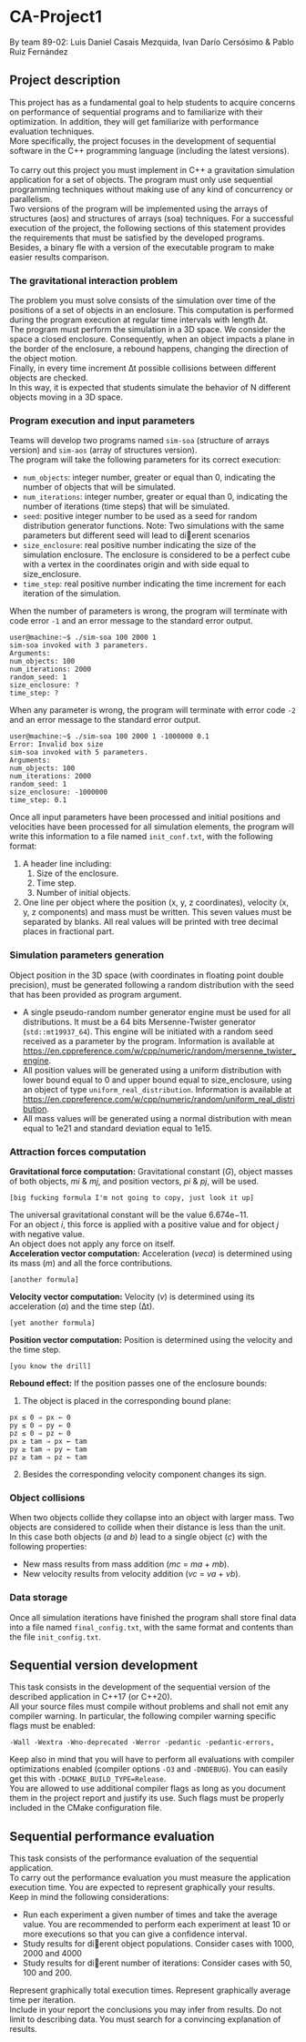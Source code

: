 # CA-Project1
By team 89-02: Luis Daniel Casais Mezquida, Ivan Darío Cersósimo & Pablo Ruiz Fernández

## Project description
This project has as a fundamental goal to help students to acquire concerns on performance of sequential programs and to familiarize with their optimization. In addition, they will get familiarize with performance evaluation techniques. <br/>
More specifically, the project focuses in the development of sequential software in the C++ programming language (including the latest versions). <br/>
<br/>
To carry out this project you must implement in C++ a gravitation simulation application for a set of objects. The program must only use sequential programming techniques without making use of any kind of concurrency or parallelism.<br/>
Two versions of the program will be implemented using the arrays of structures (aos) and structures of arrays (soa) techniques.
For a successful execution of the project, the following sections of this statement provides the requirements that must be satisfied by the developed programs. Besides, a binary fle with a version of the executable program to make easier results comparison.<br/>

### The gravitational interaction problem
The problem you must solve consists of the simulation over time of the positions of a set of objects in an enclosure. This computation is performed during the program execution at regular time intervals with length ∆t. <br/>
The program must perform the simulation in a 3D space. We consider the space a closed enclosure. Consequently, when an object impacts a plane in the border of the enclosure, a rebound happens, changing the direction of the object motion. <br/>
Finally, in every time increment ∆t possible collisions between different objects are checked. <br/>
In this way, it is expected that students simulate the behavior of N different objects moving in a 3D space. <br/>

### Program execution and input parameters
Teams will develop two programs named ``sim-soa`` (structure of arrays version) and ``sim-aos`` (array of structures version). <br/>
The program will take the following parameters for its correct execution:
* ``num_objects``: integer number, greater or equal than 0, indicating the number of objects that will be simulated.
* ``num_iterations``: integer number, greater or equal than 0, indicating the number of iterations (time steps) that will be simulated.
* ``seed``: positive integer number to be used as a seed for random distribution generator functions. Note: Two simulations with the same parameters but different seed will lead to dierent scenarios
* ``size_enclosure``: real positive number indicating the size of the simulation enclosure. The enclosure is considered to be a perfect cube with a vertex in the coordinates origin and with side equal to size_enclosure.
* ``time_step``: real positive number indicating the time increment for each iteration of the simulation.

When the number of parameters is wrong, the program will terminate with code error ``-1`` and an error message to the standard error output. <br/>
```
user@machine:~$ ./sim-soa 100 2000 1
sim-soa invoked with 3 parameters.
Arguments:
num_objects: 100
num_iterations: 2000
random_seed: 1
size_enclosure: ?
time_step: ?
```
When any parameter is wrong, the program will terminate with error code ``-2`` and an error message to the standard error output.
```
user@machine:~$ ./sim-soa 100 2000 1 -1000000 0.1
Error: Invalid box size
sim-soa invoked with 5 parameters.
Arguments:
num_objects: 100
num_iterations: 2000
random_seed: 1
size_enclosure: -1000000
time_step: 0.1
```
Once all input parameters have been processed and initial positions and velocities have been processed for all simulation elements, the program will write this information to a file named ``init_conf.txt``, with the following format:
1. A header line including:
    1. Size of the enclosure.
    2. Time step.
    3.  Number of initial objects.
2. One line per object where the position (x, y, z coordinates), velocity (x, y, z components) and mass must be written. This seven values must be separated by blanks. All real values will be printed with tree decimal places in fractional part.

### Simulation parameters generation
Object position in the 3D space (with coordinates in floating point double precision), must be generated following a random distribution with the seed that has been provided as program argument.
* A single pseudo-random number generator engine must be used for all distributions. It must be a 64 bits Mersenne-Twister generator (``std::mt19937_64``). This engine will be initiated with a random seed received as a parameter by the program. Information is available at https://en.cppreference.com/w/cpp/numeric/random/mersenne_twister_engine.
* All position values will be generated using a uniform distribution with lower bound equal to 0 and upper bound equal to size_enclosure, using an object of type ``uniform_real_distribution``. Information is available at https://en.cppreference.com/w/cpp/numeric/random/uniform_real_distribution.
* All mass values will be generated using a normal distribution with mean equal to 1e21 and standard deviation equal to 1e15.

### Attraction forces computation
__Gravitational force computation:__ Gravitational constant (_G_), object masses of both objects, _mi_ & _mj_, and position vectors, _pi_ & _pj_, will be used.
```
[big fucking formula I'm not going to copy, just look it up]
```
The universal gravitational constant will be the value 6.674e−11. <br/>
For an object _i_, this force is applied with a positive value and for object _j_ with negative value. <br/>
An object does not apply any force on itself. <br/>
__Acceleration vector computation:__ Acceleration (_veca_) is determined using its mass (_m_) and all the force contributions.
```
[another formula]
```
__Velocity vector computation:__ Velocity (_v_) is determined using its acceleration (_a_) and the time step (∆t).
```
[yet another formula]
```
__Position vector computation:__ Position is determined using the velocity and the time step.
```
[you know the drill]
```
__Rebound effect:__ If the position passes one of the enclosure bounds:
1. The object is placed in the corresponding bound plane:
```
px ≤ 0 ⇒ px ← 0
py ≤ 0 ⇒ py ← 0
pz ≤ 0 ⇒ pz ← 0
px ≥ tam ⇒ px ← tam
py ≥ tam ⇒ py ← tam
pz ≥ tam ⇒ pz ← tam
```
2. Besides the corresponding velocity component changes its sign.

### Object collisions
When two objects collide they collapse into an object with larger mass. Two objects are considered to collide when their distance is less than the unit. <br/>
In this case both objects (_a_ and _b_) lead to a single object (_c_) with the following properties:
* New mass results from mass addition (_mc_ = _ma_ + _mb_).
* New velocity results from velocity addition (_vc_ = _va_ + _vb_).

### Data storage
Once all simulation iterations have finished the program shall store final data into a file named ``final_config.txt``, with the same format and contents than the file ``init_config.txt``.

##  Sequential version development
This task consists in the development of the sequential version of the described application in C++17 (or C++20). <br/>
All your source files must compile without problems and shall not emit any compiler warning. In particular, the following compiler warning specific flags must be enabled:
```
-Wall -Wextra -Wno-deprecated -Werror -pedantic -pedantic-errors,
```
Keep also in mind that you will have to perform all evaluations with compiler optimizations enabled (compiler options ``-O3`` and ``-DNDEBUG``). You can easily get this with ``-DCMAKE_BUILD_TYPE=Release``. <br/>
You are allowed to use additional compiler flags as long as you document them in the project report and justify its use. Such flags must be properly included in the CMake configuration file.

##  Sequential performance evaluation
This task consists of the performance evaluation of the sequential application. <br/>
To carry out the performance evaluation you must measure the application execution time. You are expected to represent graphically your results. Keep in mind the following considerations:
* Run each experiment a given number of times and take the average value. You are recommended to perform each experiment at least 10 or more executions so that you can give a confidence interval.
* Study results for dierent object populations. Consider cases with 1000, 2000 and 4000
* Study results for dierent number of iterations: Consider cases with 50, 100 and 200.

Represent graphically total execution times. Represent graphically average time per iteration. <br/>
Include in your report the conclusions you may infer from results. Do not limit to describing data. You must search for a convincing explanation of results.